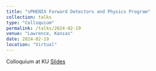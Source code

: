 ```yaml
---
title: "sPHENIX Forward Detectors and Physics Program"
collection: talks
type: "Colloquium"
permalink: /talks/2024-02-19
venue: "Lawrence, Kansas"
date: 2024-02-19
location: "Virtual"
---
```



Colloquium at KU
[Slides](https://drive.google.com/file/d/1wCGu1h95kEGrfTTpKRziQX4SKYYc7bWF/view?usp=sharing) 
